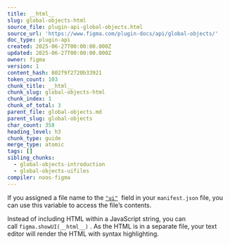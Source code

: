 ```yaml
---
title: __html__
slug: global-objects-html
source_file: plugin-api-global-objects.html
source_url: 'https://www.figma.com/plugin-docs/api/global-objects/'
doc_type: plugin-api
created: 2025-06-27T00:00:00.000Z
updated: 2025-06-27T00:00:00.000Z
owner: figma
version: 1
content_hash: 802f9f2720b33921
token_count: 103
chunk_title: __html__
chunk_slug: global-objects-html
chunk_index: 1
chunk_of_total: 3
parent_file: global-objects.md
parent_slug: global-objects
char_count: 358
heading_level: h3
chunk_type: guide
merge_type: atomic
tags: []
sibling_chunks:
  - global-objects-introduction
  - global-objects-uifiles
compiler: noos-figma
---
```


If you assigned a file name to the [`"ui"`](/plugin-docs/manifest/#ui)
 field in your `manifest.json` file, you can use this variable to access the file’s contents.

Instead of including HTML within a JavaScript string, you can call `figma.showUI(__html__)` . As the HTML is in a separate file, your text editor will render the HTML with syntax highlighting.
